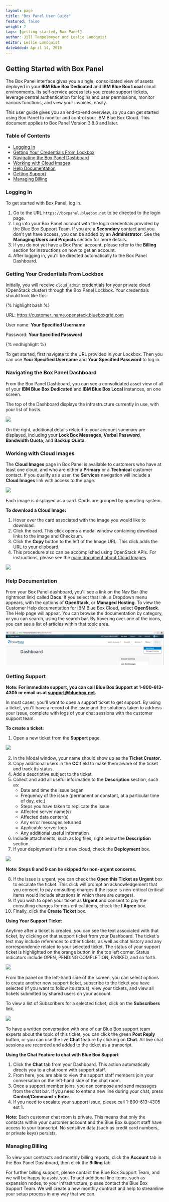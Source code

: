 ```yaml
---
layout: page 
title: "Box Panel User Guide" 
featured: false 
weight: 2 
tags: [getting started, Box Panel] 
author: Jill Tempelmeyer and Leslie Lundquist
editor: Leslie Lundquist
dateAdded: April 14, 2016 
---
```


## Getting Started with Box Panel

The Box Panel interface gives you a single, consolidated view of assets deployed in your **IBM Blue Box Dedicated** and **IBM Blue Box Local** cloud environments. Its self-service access lets you create support tickets, leverage central authentication for logins and user permissions, monitor various functions, and view your invoices, easily. 

This user guide gives you an end-to-end overview, so you can get started using Box Panel to monitor and control your IBM Blue Box Cloud. This document applies to Box Panel Version 3.8.3 and later.

### Table of Contents

 * [Logging In](http://ibm-blue-box-help.github.io/help-documentation/gettingstarted/userguides/Box_Panel/#logging-in)
 * [Getting Your Credentials From Lockbox](http://ibm-blue-box-help.github.io/help-documentation/gettingstarted/userguides/Box_Panel/#getting-your-credentials-from-lockbox)
 * [Navigating the Box Panel Dashboard](http://ibm-blue-box-help.github.io/help-documentation/gettingstarted/userguides/Box_Panel/#navigating-the-bax-panel-dashboard)
 * [Working with Cloud Images](http://ibm-blue-box-help.github.io/help-documentation/gettingstarted/userguides/Box_Panel/#working-with-cloud-images)
 * [Help Documentation](http://ibm-blue-box-help.github.io/help-documentation/gettingstarted/userguides/Box_Panel/#help-documentation)
 * [Getting Support](http://ibm-blue-box-help.github.io/help-documentation/gettingstarted/userguides/Box_Panel/#getting-support)
 * [Managing Billing](http://ibm-blue-box-help.github.io/help-documentation/gettingstarted/userguides/Box_Panel/#managing-billing)


### Logging In 

To get started with Box Panel, log in. 

1. Go to the URL `https://boxpanel.bluebox.net` to be directed to the login page.
2. Log into your Box Panel account with the login credentials provided by the Blue Box Support Team. If you are a **Secondary** contact and you don't yet have access, you can be added by an **Administrator**. See the **Managing Users and Projects** section for more details.
3. If you do not yet have a Box Panel account, please refer to the **Billing** section for instructions on how to get an account.
5. After logging in, you'll be directed automatically to the Box Panel Dashboard.

### Getting Your Credentials From Lockbox

Initially, you will receive `cloud_admin` credentials for your private cloud (OpenStack cluster) through the Box Panel Lockbox. Your credentials should look like this:

 {% highlight bash %}

URL: https://customer_name.openstack.blueboxgrid.com 

User name: **Your Specified Username**

Password: **Your Specified Password**

{% endhighlight %}

To get started, first navigate to the URL provided in your Lockbox. Then you can use **Your Specified Username** and **Your Specified Password** to log in.


### Navigating the Box Panel Dashboard

From the Box Panel Dashboard, you can see a consolidated asset view of all of your **IBM Blue Box Dedicated** and **IBM Blue Box Local** instances, on one screen.

The top of the Dashboard displays the infrastructure currently in use, with your list of hosts. 

![ ](https://cloud.githubusercontent.com/assets/17212946/15029877/322e6f8a-1215-11e6-99f2-fc79cdfa2512.png)


On the right, additional details related to your account summary are displayed, including your **Lock Box Messages**, **Verbal Password**, **Bandwidth Quota**, and **Backup Quota**. 


### Working with Cloud Images 

The **Cloud Images** page in Box Panel is available to customers who have at least one cloud, and who are either a **Primary** or a **Technical** customer contact. If you qualify as a user, the **Services** navigation will include a **Cloud Images** link with access to the page. 

![ ](https://cloud.githubusercontent.com/assets/17212946/15030057/fb4cdeec-1215-11e6-9d3e-60fa8d7953a9.png)

Each image is displayed as a card. Cards are grouped by operating system. 

**To download a Cloud Image:** 

1. Hover over the card associated with the image you would like to download. 
2. Click the card. This click opens a modal window containing download links to the image and Checksum. 
3. Click the **Copy** button to the left of the Image URL. This click adds the URL to your clipboard. 
4. This procedure also can be accomplished using OpenStack APIs. For instructions, please see the [main document about Cloud Images](http://ibm-blue-box-help.github.io/help-documentation/gettingstarted/commontech/Cloud_Images_Provided_by_IBM/) 

![ ](https://cloud.githubusercontent.com/assets/17212946/15030096/20400436-1216-11e6-8987-5dc8e6cdf080.png) 

### Help Documentation

From your Box Panel dashboard, you'll see  a link on the Nav Bar (the rightmost link) called **Docs**. If you select that link, a Dropdown menu appears, with the options of **OpenStack**, or **Managed Hosting**. To view the Customer Help documentation for IBM Blue Box Cloud, select **OpenStack**. The Help page will appear. You can browse the documentation by category, or you can search, using the search bar. By hovering over one of the icons, you can see a list of articles within that topic area. 

![See the Nav Bar](https://github.com/IBM-Blue-Box-Help/help-documentation/blob/gh-pages/Blue-Box-Help-Select.png)

### Getting Support 

**Note: For immediate support, you can call Blue Box Support at 1-800-613-4305 or email us at support@bluebox.net.**

In most cases, you'll want to open a support ticket to get support. By using a ticket, you'll have a record of the issue and the solutions taken to address your issue, complete with logs of your chat sessions with the customer support team.

**To create a ticket:**

1. Open a new ticket from the **Support** page. 

![ ]()

2. In the Modal window, your name should show up as the **Ticket Creator.**
3. Copy additional users in the **CC** field to make them aware of the ticket and track its status. 
4. Add a descriptive subject to the ticket. 
5. Collect and add all useful information to the **Description** section, such as: 
   * Date and time the issue began 
   * Frequency of the issue (permanent or constant, at a particular time of day, etc.) 
   * Steps you have taken to replicate the issue 
   * Affected server name(s) 
   * Affected data center(s) 
   * Any error messages returned
   * Applicable server logs 
   * Any additional useful information 
6. Include attachments, such as log files, right below the **Description** section. 
7. If your deployment is for a new cloud, check the **Deployment** box.

![ ](https://cloud.githubusercontent.com/assets/17212946/15032633/850d3d4a-1228-11e6-9b37-c20e5d32d9b9.png)

**Note: Steps 8 and 9 can be skipped for non-urgent concerns.**

 8. If the issue is urgent, you can check the **Open this Ticket as Urgent** box to escalate the ticket. This click will prompt an acknowledgement that you consent to pay consulting charges if the issue is non-critical (critical items would include situations in which there are outages). 
 9. If you wish to open your ticket as **Urgent** and consent to pay the consulting charges for non-critical items, check the **I Agree** box. 
 10. Finally, click the **Create Ticket** box. 

**Using Your Support Ticket**

Anytime after a ticket is created, you can see the text associated with that ticket, by clicking on that support ticket from your Dashboard. The ticket's text may include references to other tickets, as well as chat history and any correspondence related to your selected ticket. The status of your support ticket is highlighted on the orange button in the top left corner. Status indicators include OPEN, PENDING COMPLETION, PARKED, and so forth.

![ ]() 

From the panel on the left-hand side of the screen, you can select options to create another new support ticket, subscribe to the ticket you have selected (if you want to follow its status), view your tickets, and view all tickets submitted by shared users on your account. 

To view a list of Subscribers for a selected ticket, click on the **Subscribers** link. 

![ ]()

To have a written conversation with one of our Blue Box support team experts about the topic of this ticket, you can click the green **Post Reply** button, or you can use the live **Chat** feature by clicking on **Chat**. All live chat sessions are recorded and added to the ticket as a transcript.

**Using the Chat Feature to chat with Blue Box Support**

1. Click the **Chat** tab from your Dashboard. This action automatically directs you to a chat room with support staff. 
2. From here, you are able to view the support staff members join your conversation on the left-hand side of the chat room.
3. Once a support member joins, you can compose and send messages from the chat bar. If you need to enter a new line during your chat, press **Control/Command + Enter**.
4. If you need to escalate your support issue, please call 1-800-613-4305 ext 1.

**Note:** Each customer chat room is private. This means that only the contacts within your customer account and the Blue Box support staff have access to your transcript. No sensitive data (such as credit card numbers, or private keys) persists.

### Managing Billing 

To view your contracts and monthly billing reports, click the **Account** tab in the Box Panel Dashboard, then click the **Billing** tab.

For further billing support, please contact the Blue Box Support Team, and we will be happy to assist you.
To add additional line items, such as expansion nodes, to your infrastructure, please contact the Blue Box Support Team. We will create a new monthly contract and help to streamline your setup process in any way that we can.
